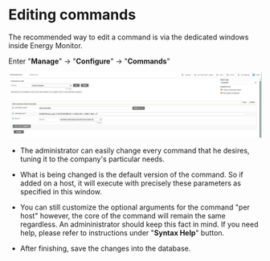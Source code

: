 # Editing commands

The recommended way to edit a command is via the dedicated windows inside Energy Monitor. 

Enter "**Manage**" -> "**Configure**" -> "**Commands**"

![Editing_commands](/media/05_00_15_01_editing_commands.png)

- The administrator can easily change every command that he desires, tuning it to the company's particular needs. 

- What is being changed is the default version of the command. So if added on a host, it will execute with precisely these parameters as specified in this window. 

- You can still customize the optional arguments for the command "per host" however, the core of the command will remain the same regardless. An admininistrator should keep this fact in mind. If you need help, please refer to instructions under "**Syntax Help**" button. 

- After finishing, save the changes into the database. 
